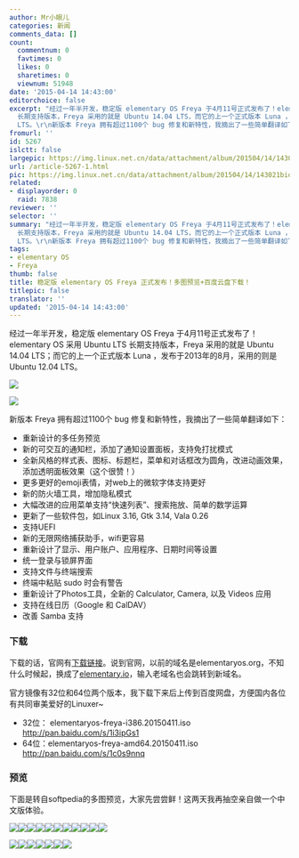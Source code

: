 ```yaml
---
author: Mr小眼儿
categories: 新闻
comments_data: []
count:
  commentnum: 0
  favtimes: 0
  likes: 0
  sharetimes: 0
  viewnum: 51948
date: '2015-04-14 14:43:00'
editorchoice: false
excerpt: "经过一年半开发，稳定版 elementary OS Freya 于4月11号正式发布了！elementary OS 采用 Ubuntu LTS
  长期支持版本，Freya 采用的就是 Ubuntu 14.04 LTS，而它的上一个正式版本 Luna ，发布于2013年的8月，采用的则是 Ubuntu 12.04
  LTS。\r\n新版本 Freya 拥有超过1100个 bug 修复和新特性，我摘出了一些简单翻译如下：\r\n\r\n重新设计的多任务预览\r\n新的可交互的通知栏，添加了通知设置面板，支持免打扰模式\r\n全新风格的样式表、图标、标题栏，菜单和对话框改为圆角，改进动画效果，添加透明面板效果（这个很赞！）\r\n更多更好的emoji表情，对web上的"
fromurl: ''
id: 5267
islctt: false
largepic: https://img.linux.net.cn/data/attachment/album/201504/14/143021bioiemik9vcetlvz.jpg
url: /article-5267-1.html
pic: https://img.linux.net.cn/data/attachment/album/201504/14/143021bioiemik9vcetlvz.jpg.thumb.jpg
related:
- displayorder: 0
  raid: 7838
reviewer: ''
selector: ''
summary: "经过一年半开发，稳定版 elementary OS Freya 于4月11号正式发布了！elementary OS 采用 Ubuntu LTS
  长期支持版本，Freya 采用的就是 Ubuntu 14.04 LTS，而它的上一个正式版本 Luna ，发布于2013年的8月，采用的则是 Ubuntu 12.04
  LTS。\r\n新版本 Freya 拥有超过1100个 bug 修复和新特性，我摘出了一些简单翻译如下：\r\n\r\n重新设计的多任务预览\r\n新的可交互的通知栏，添加了通知设置面板，支持免打扰模式\r\n全新风格的样式表、图标、标题栏，菜单和对话框改为圆角，改进动画效果，添加透明面板效果（这个很赞！）\r\n更多更好的emoji表情，对web上的"
tags:
- elementary OS
- Freya
thumb: false
title: 稳定版 elementary OS Freya 正式发布！多图预览+百度云盘下载！
titlepic: false
translator: ''
updated: '2015-04-14 14:43:00'
---
```


经过一年半开发，稳定版 elementary OS Freya 于4月11号正式发布了！elementary OS 采用 Ubuntu LTS 长期支持版本，Freya 采用的就是 Ubuntu 14.04 LTS；而它的上一个正式版本 Luna ，发布于2013年的8月，采用的则是 Ubuntu 12.04 LTS。


![](/data/attachment/album/201504/14/143021bioiemik9vcetlvz.jpg)


![](/data/attachment/album/201504/14/143024e4htt0trzrc7s0pk.jpg)


新版本 Freya 拥有超过1100个 bug 修复和新特性，我摘出了一些简单翻译如下：


* 重新设计的多任务预览
* 新的可交互的通知栏，添加了通知设置面板，支持免打扰模式
* 全新风格的样式表、图标、标题栏，菜单和对话框改为圆角，改进动画效果，添加透明面板效果（这个很赞！）
* 更多更好的emoji表情，对web上的微软字体支持更好
* 新的防火墙工具，增加隐私模式
* 大幅改进的应用菜单支持“快速列表”、搜索拖放、简单的数学运算
* 更新了一些软件包，如Linux 3.16, Gtk 3.14, Vala 0.26
* 支持UEFI
* 新的无限网络捕获助手，wifi更容易
* 重新设计了显示、用户账户、应用程序、日期时间等设置
* 统一登录与锁屏界面
* 支持文件与终端搜索
* 终端中粘贴 sudo 时会有警告
* 重新设计了Photos工具，全新的 Calculator, Camera, 以及 Videos 应用
* 支持在线日历（Google 和 CalDAV）
* 改善 Samba 支持


### 下载


下载的话，官网有[下载链接](http://elementary.io/)。说到官网，以前的域名是elementaryos.org，不知什么时候起，换成了[elementary.io](http://elementary.io/)，输入老域名也会跳转到新域名。


官方镜像有32位和64位两个版本，我下载下来后上传到百度网盘，方便国内各位有共同审美爱好的Linuxer~


* 32位： elementaryos-freya-i386.20150411.iso <http://pan.baidu.com/s/1i3ipGs1>
* 64位：elementaryos-freya-amd64.20150411.iso <http://pan.baidu.com/s/1c0s9nnq>


### 预览


下面是转自softpedia的多图预览，大家先尝尝鲜！这两天我再抽空亲自做一个中文版体验。


![](/data/attachment/album/201504/14/143020ftqsnls87z7xhsce.jpg)![](/data/attachment/album/201504/14/143021mz1uj1jpup495fp5.jpg)![](/data/attachment/album/201504/14/143022ytz1719abtkgf1d5.jpg)![](/data/attachment/album/201504/14/143023mbae2ttfbe2bhehc.jpg)![](/data/attachment/album/201504/14/143023xei66wz72ng93in6.jpg)![](/data/attachment/album/201504/14/143024or1rkurrrsr558kk.jpg)![](/data/attachment/album/201504/14/143024qb6894b6zfscamt4.jpg)![](/data/attachment/album/201504/14/143025v2g702nfsa7g2b7c.jpg)![](/data/attachment/album/201504/14/143026oqhhzpjl9ezzquuo.jpg)![](/data/attachment/album/201504/14/143026nspz5b7f5s5o5k2q.jpg)![](/data/attachment/album/201504/14/143027woi22th2mbm7pm20.jpg)


![](/data/attachment/album/201504/14/143027kwwexndwwgnlwow9.jpg)![](/data/attachment/album/201504/14/143028wpef7thq718o5vsv.jpg)![](/data/attachment/album/201504/14/143029e2u4luflhzfh9fg5.jpg)![](/data/attachment/album/201504/14/143029bcm70mrhhm8pzvr8.jpg)![](/data/attachment/album/201504/14/143030m29b9sy9w39so8cd.jpg)![](/data/attachment/album/201504/14/143030n5cc4zogbozkk66z.jpg)![](/data/attachment/album/201504/14/143032l9d9yyyfoe88f87o.jpg)
